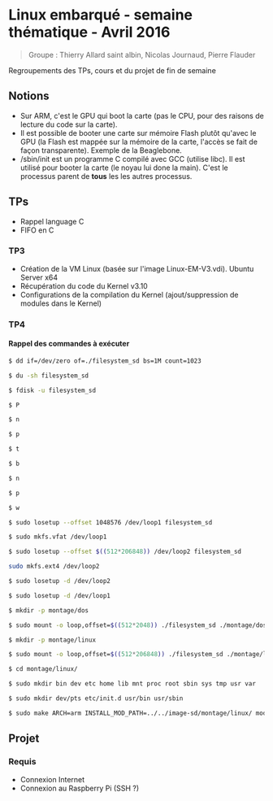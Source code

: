 # Linux embarqué - semaine thématique - Avril 2016

> Groupe : Thierry Allard saint albin, Nicolas Journaud, Pierre Flauder

Regroupements des TPs, cours et du projet de fin de semaine

## Notions

* Sur ARM, c'est le GPU qui boot la carte (pas le CPU, pour des raisons de lecture du code sur la carte).
* Il est possible de booter une carte sur mémoire Flash plutôt qu'avec le GPU (la Flash est mappée sur la mémoire de la carte, l'accès se fait de façon transparente). Exemple de la Beaglebone.
* /sbin/init est un programme C compilé avec GCC (utilise libc). Il est utilisé pour booter la carte (le noyau lui done la main). C'est le processus parent de **tous** les les autres processus.

## TPs

* Rappel language C
* FIFO en C

### TP3

* Création de la VM Linux (basée sur l'image Linux-EM-V3.vdi). Ubuntu Server x64
* Récupération du code du Kernel v3.10
* Configurations de la compilation du Kernel (ajout/suppression de modules dans le Kernel)

### TP4

#### Rappel des commandes à exécuter

```bash
$ dd if=/dev/zero of=./filesystem_sd bs=1M count=1023
```

```bash
$ du -sh filesystem_sd
```

```bash
$ fdisk -u filesystem_sd
```

```bash
$ P
```

```bash
$ n
```

```bash
$ p
```

```bash
$ t
```

```bash
$ b
```

```bash
$ n
```

```bash
$ p
```

```bash
$ w
```

```bash
$ sudo losetup --offset 1048576 /dev/loop1 filesystem_sd
```

```bash
$ sudo mkfs.vfat /dev/loop1
```

```bash
$ sudo losetup --offset $((512*206848)) /dev/loop2 filesystem_sd
```

```bash
sudo mkfs.ext4 /dev/loop2
```

```bash
$ sudo losetup -d /dev/loop2
```

```bash
$ sudo losetup -d /dev/loop1
```

```bash
$ mkdir -p montage/dos
```

```bash
$ sudo mount -o loop,offset=$((512*2048)) ./filesystem_sd ./montage/dos/
```

```bash
$ mkdir -p montage/linux
```

```bash
$ sudo mount -o loop,offset=$((512*206848)) ./filesystem_sd ./montage/linux/
```

```bash
$ cd montage/linux/
```

```bash
$ sudo mkdir bin dev etc home lib mnt proc root sbin sys tmp usr var
```

```bash
$ sudo mkdir dev/pts etc/init.d usr/bin usr/sbin
```

```bash
$ sudo make ARCH=arm INSTALL_MOD_PATH=../../image-sd/montage/linux/ modules_install
```

## Projet

### Requis

* Connexion Internet
* Connexion au Raspberry Pi (SSH ?)
